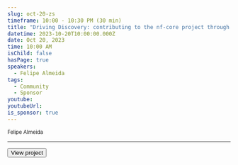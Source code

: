 ```yaml
---
slug: oct-20-zs
timeframe: 10:00 - 10:30 PM (30 min)
title: "Driving Discovery: contributing to the nf-core project through client collaboration"
datetime: 2023-10-20T10:00:00.000Z
date: Oct 20, 2023
time: 10:00 AM
isChild: false
hasPage: true
speakers:
  - Felipe Almeida
tags:
  - Community
  - Sponsor
youtube: 
youtubeUrl: 
is_sponsor: true
---
```

<div className="mb-4">
  <small className="typo-small">
    Felipe Almeida
  </small>
</div>

<hr className="border-t border-gray-50 mb-4 opacity-20" />

<div>
  <Button to="https://www.zs.com/solutions/life-sciences-randd-and-medical/zs-discovery" variant="secondary" size="md" arrow>
    View project
  </Button>
</div>